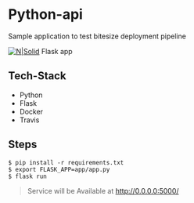 # Python-api
Sample application to test bitesize deployment pipeline

[![N|Solid](http://flask.pocoo.org/static/favicon.ico)]() Flask app

## Tech-Stack

* Python
* Flask
* Docker
* Travis

## Steps

```shell
$ pip install -r requirements.txt
$ export FLASK_APP=app/app.py
$ flask run
```
> Service will be Available at http://0.0.0.0:5000/